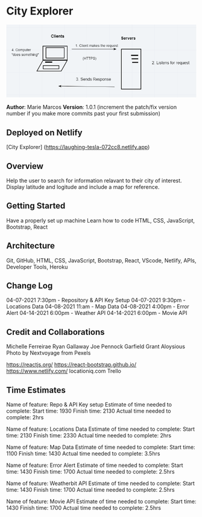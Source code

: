 # City Explorer

![](/src/img/client-server.png)

**Author**: Marie Marcos
**Version**: 1.0.1 (increment the patch/fix version number if you make more commits past your first submission)

## Deployed on Netlify
[City Explorer] (https://laughing-tesla-072cc8.netlify.app)

## Overview
Help the user to search for information relavant to their city of interest. Display latitude and logitude and include a map for reference.

## Getting Started
Have a properly set up machine
Learn how to code
HTML, CSS, JavaScript, Bootstrap, React

## Architecture
Git, GitHub, HTML, CSS, JavaScript, Bootstrap, React, VScode, Netlify, APIs, Developer Tools, Heroku


## Change Log
04-07-2021 7:30pm - Repository & API Key Setup
04-07-2021 9:30pm - Locations Data
04-08-2021 11:am - Map Data
04-08-2021 4:00pm - Error Alert
04-14-2021 6:00pm - Weather API
04-14-2021 6:00pm - Movie API

## Credit and Collaborations
Michelle Ferreirae
Ryan Gallaway
Joe Pennock
Garfield Grant
Aloysious
Photo by Nextvoyage from Pexels

https://reactjs.org/
https://react-bootstrap.github.io/
https://www.netlify.com/
locationiq.com
Trello

## Time Estimates
Name of feature: Repo & API Key setup
Estimate of time needed to complete: 
Start time: 1930
Finish time: 2130
Actual time needed to complete:  2hrs

Name of feature: Locations Data
Estimate of time needed to complete: 
Start time: 2130
Finish time: 2330
Actual time needed to complete:  2hrs

Name of feature: Map Data
Estimate of time needed to complete: 
Start time: 1100
Finish time: 1430
Actual time needed to complete: 3.5hrs

Name of feature: Error Alert
Estimate of time needed to complete: 
Start time: 1430
Finish time: 1700
Actual time needed to complete: 2.5hrs

Name of feature: Weatherbit API
Estimate of time needed to complete: 
Start time: 1430
Finish time: 1700
Actual time needed to complete: 2.5hrs

Name of feature: Movie API
Estimate of time needed to complete: 
Start time: 1430
Finish time: 1700
Actual time needed to complete: 2.5hrs
